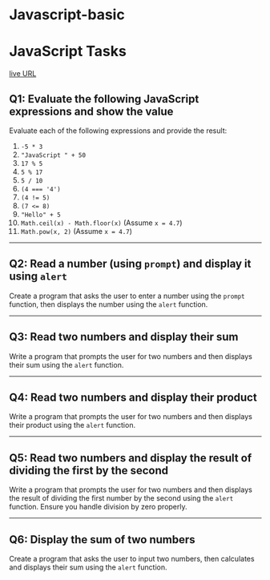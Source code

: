# Javascript-basic


# JavaScript Tasks

[ live URL](https://mohammed-alsarrawi.github.io/Javascript-basic/)

## Q1: Evaluate the following JavaScript expressions and show the value

Evaluate each of the following expressions and provide the result:

1. `-5 * 3`  
2. `"JavaScript " + 50`  
3. `17 % 5`  
4. `5 % 17`  
5. `5 / 10`  
6. `(4 === '4')`  
7. `(4 != 5)`  
8. `(7 <= 8)`  
9. `"Hello" + 5`  
10. `Math.ceil(x) - Math.floor(x)` (Assume `x = 4.7`)  
11. `Math.pow(x, 2)` (Assume `x = 4.7`)

---

## Q2: Read a number (using `prompt`) and display it using `alert`

Create a program that asks the user to enter a number using the `prompt` function, then displays the number using the `alert` function.

---

## Q3: Read two numbers and display their sum

Write a program that prompts the user for two numbers and then displays their sum using the `alert` function.

---

## Q4: Read two numbers and display their product

Write a program that prompts the user for two numbers and then displays their product using the `alert` function.

---

## Q5: Read two numbers and display the result of dividing the first by the second

Write a program that prompts the user for two numbers and then displays the result of dividing the first number by the second using the `alert` function. Ensure you handle division by zero properly.

---

## Q6: Display the sum of two numbers

Create a program that asks the user to input two numbers, then calculates and displays their sum using the `alert` function.
